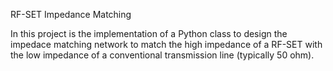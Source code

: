 RF-SET Impedance Matching

In this project is the implementation of a Python class to design the impedace matching network to match the high impedance of a RF-SET with the low impedance of a conventional transmission line (typically 50 ohm).

